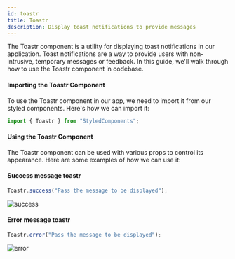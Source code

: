 ```yaml
---
id: toastr
title: Toastr
description: Display toast notifications to provide messages
---
```


The Toastr component is a utility for displaying toast notifications in our
application. Toast notifications are a way to provide users with non-intrusive,
temporary messages or feedback. In this guide, we'll walk through how to use the
Toastr component in codebase.

#### Importing the Toastr Component

To use the Toastr component in our app, we need to import it from our styled
components. Here's how we can import it:

```javascript
import { Toastr } from "StyledComponents";
```

#### Using the Toastr Component

The Toastr component can be used with various props to control its appearance.
Here are some examples of how we can use it:

#### Success message toastr

```javascript
Toastr.success("Pass the message to be displayed");
```

![success](/img/toastr/success.png)

#### Error message toastr

```javascript
Toastr.error("Pass the message to be displayed");
```

![error](/img/toastr/error.png)

